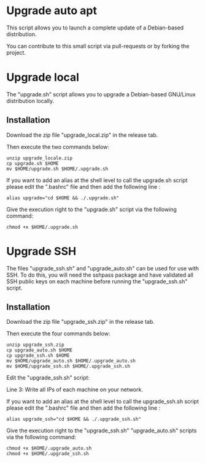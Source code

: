 # Upgrade auto apt

This script allows you to launch a complete update of a Debian-based distribution.

You can contribute to this small script via pull-requests or by forking the project.

# Upgrade local

The "upgrade.sh" script allows you to upgrade a Debian-based GNU/Linux distribution locally.

## Installation

Download the zip file "upgrade_local.zip" in the release tab.

Then execute the two commands below:

    unzip upgrade_locale.zip
    cp upgrade.sh $HOME
    mv $HOME/upgrade.sh $HOME/.upgrade.sh
    
If you want to add an alias at the shell level to call the upgrade.sh script please edit the ".bashrc" file and then add the following line :

    alias upgrade="cd $HOME && ./.upgrade.sh"

Give the execution right to the "upgrade.sh" script via the following command: 

    chmod +x $HOME/.upgrade.sh

# Upgrade SSH

The files "upgrade_ssh.sh" and "upgrade_auto.sh" can be used for use with SSH. To do this, you will need the sshpass package and have validated all SSH public keys on each machine before running the "upgrade_ssh.sh" script.

## Installation
Download the zip file "upgrade_ssh.zip" in the release tab.

Then execute the four commands below:

    unzip upgrade_ssh.zip
    cp upgrade_auto.sh $HOME
    cp upgrade_ssh.sh $HOME
    mv $HOME/upgrade_auto.sh $HOME/.upgrade_auto.sh
    mv $HOME/upgrade_ssh.sh $HOME/.upgrade_ssh.sh

Edit the "upgrade_ssh.sh" script:

Line 3: Write all IPs of each machine on your network.

If you want to add an alias at the shell level to call the upgrade_ssh.sh script please edit the ".bashrc" file and then add the following line :

    alias upgrade_ssh="cd $HOME && ./.upgrade_ssh.sh"

Give the execution right to the "upgrade_ssh.sh" "upgrade_auto.sh" scripts via the following command: 

    chmod +x $HOME/.upgrade_auto.sh
    chmod +x $HOME/.upgrade_ssh.sh
